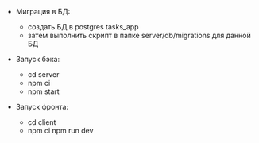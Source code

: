 * Миграция в БД:
    - создать БД в postgres tasks_app
    - затем выполнить скрипт в папке server/db/migrations для данной БД

* Запуск бэка:
    - cd server
    - npm ci
    - npm start
* Запуск фронта:
    - cd client
    - npm ci
    npm run dev
